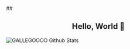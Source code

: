 ##<h2 align="center">Hello, World 👋</h2> 
![GALLEGOOOO Github Stats](https://github-readme-stats.vercel.app/api?username=GALLEGOOOO&show_icons=true_color=fff&icon_color=79ff97&text_color=9f9f9f&bg_color=151515)

<!--
Here are some ideas to get you started:

- 🔭 I’m currently working on ...
- 🌱 I’m currently learning ...
- 👯 I’m looking to collaborate on ...
- 🤔 I’m looking for help with ...
- 💬 Ask me about ...
- 📫 How to reach me: ...
- 😄 Pronouns: ...
- ⚡ Fun fact: ...
-->
